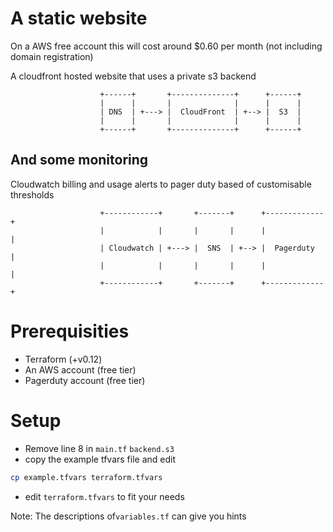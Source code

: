 # A static website
On a AWS free account this will cost around $0.60 per month (not including domain registration)

A cloudfront hosted website that uses a private s3 backend
```
                    +------+       +--------------+      +------+
                    |      |       |              |      |      |
                    | DNS  | +---> |  CloudFront  | +--> |  S3  |
                    |      |       |              |      |      |
                    +------+       +--------------+      +------+
```

## And some monitoring 
Cloudwatch billing and usage alerts to pager duty based of customisable thresholds
```
                    +------------+       +-------+      +-------------+
                    |            |       |       |      |             |
                    | Cloudwatch | +---> |  SNS  | +--> |  Pagerduty  |
                    |            |       |       |      |             |
                    +------------+       +-------+      +-------------+
```

# Prerequisities
- Terraform (+v0.12)
- An AWS account (free tier)
- Pagerduty account (free tier)

# Setup
- Remove line 8 in `main.tf` `backend.s3` 
- copy the example tfvars file and edit
```bash
cp example.tfvars terraform.tfvars
```
- edit `terraform.tfvars` to fit your needs 

Note: The descriptions of`variables.tf` can give you hints

